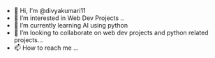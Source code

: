 - 👋 Hi, I’m @divyakumari11
- 👀 I’m interested in Web Dev Projects ..
- 🌱 I’m currently learning AI using python 
- 💞️ I’m looking to collaborate on web dev projects and python related projects...
- 📫 How to reach me ...

<!---
divyakumari11/divyakumari11 is a ✨ special ✨ repository because its `README.md` (this file) appears on your GitHub profile.
You can click the Preview link to take a look at your changes.
--->
